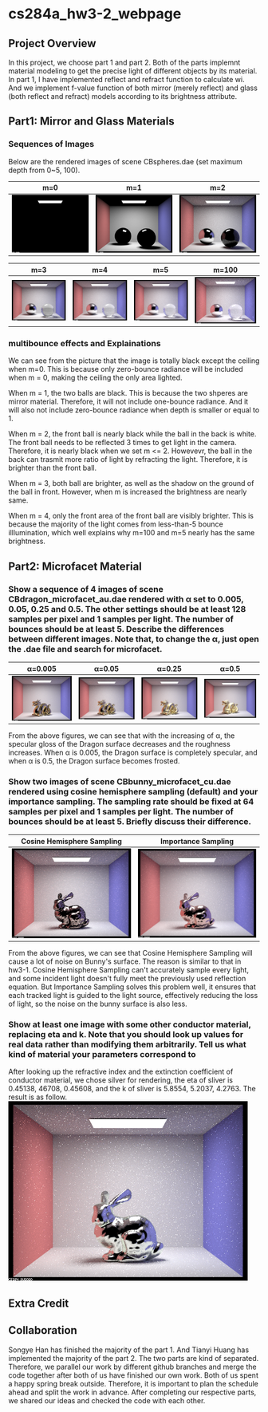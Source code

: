 # cs284a_hw3-2_webpage

## Project Overview

In this project, we choose part 1 and part 2. Both of the parts implemnt material modeling to get the precise light of different objects by its material. In part 1, I have implemented reflect and refract function to calculate wi. And we implement f-value function of both mirror (merely reflect) and glass (both reflect and refract) models according to its brightness attribute. 


## Part1: Mirror and Glass Materials

### Sequences of Images
Below are the rendered images of scene CBspheres.dae (set maximum depth from 0~5, 100).

m=0 | m=1 | m=2
:---: | :---: | :---:
![](/pic/CBspheres_0.png) | ![](/pic/CBspheres_1.png) | ![](/pic/CBspheres_2.png) 

m=3 | m=4 | m=5 | m=100
:---: | :---: | :---: | :---:
![](/pic/CBspheres_3.png) | ![](/pic/CBspheres_4.png) | ![](/pic/CBspheres_5.png) | ![](/pic/CBspheres_100.png)

### multibounce effects and Explainations
We can see from the picture that the image is totally black except the ceiling when m=0. This is because only zero-bounce radiance will be included when m = 0, making the ceiling the only area lighted. 

When m = 1, the two balls are black. This is because the two shperes are mirror material. Therefore, it will not include one-bounce radiance. And it will also not include zero-bounce radiance when depth is smaller or equal to 1. 

When m = 2, the front ball is nearly black while the ball in the back is white. The front ball needs to be reflected 3 times to get light in the camera. Therefore, it is nearly black when we set m <= 2. Howevevr, the ball in the back can trasmit more ratio of light by refracting the light. Therefore, it is brighter than the front ball.

When m = 3, both ball are brighter, as well as the shadow on the ground of the ball in front. However, when m is increased the brightness are nearly same. 

When m = 4, only the front area of the front ball are visibly brighter. This is because the majority of the light comes from less-than-5 bounce illlumination, which well explains why m=100 and m=5 nearly has the same brightness. 


## Part2: Microfacet Material
### Show a sequence of 4 images of scene CBdragon_microfacet_au.dae rendered with α set to 0.005, 0.05, 0.25 and 0.5. The other settings should be at least 128 samples per pixel and 1 samples per light. The number of bounces should be at least 5. Describe the differences between different images. Note that, to change the α, just open the .dae file and search for microfacet.

α=0.005 | α=0.05 | α=0.25 | α=0.5
:---: | :---: | :---: | :---:
![](/pic/2-1-0005.png) | ![](/pic/2-1-005.png) | ![](/pic/2-1-025.png) | ![](/pic/2-1-05.png)

From the above figures, we can see that with the increasing of α, the specular gloss of the Dragon surface decreases and the roughness increases. When α is 0.005, the Dragon surface is completely specular, and when α is 0.5, the Dragon surface becomes frosted.

### Show two images of scene CBbunny_microfacet_cu.dae rendered using cosine hemisphere sampling (default) and your importance sampling. The sampling rate should be fixed at 64 samples per pixel and 1 samples per light. The number of bounces should be at least 5. Briefly discuss their difference.

Cosine Hemisphere Sampling | Importance Sampling
:---: |:---:
![](/pic/2-2-c.png) | ![](/pic/2-2-i.png)

From the above figures, we can see that Cosine Hemisphere Sampling will cause a lot of noise on Bunny's surface. The reason is similar to that in hw3-1. Cosine Hemisphere Sampling can't accurately sample every light, and some incident light doesn't fully meet the previously used reflection equation. But Importance Sampling solves this problem well, it ensures that each tracked light is guided to the light source, effectively reducing the loss of light, so the noise on the bunny surface is also less.

### Show at least one image with some other conductor material, replacing eta and k. Note that you should look up values for real data rather than modifying them arbitrarily. Tell us what kind of material your parameters correspond to
After looking up the refractive index and the extinction coefficient of conductor material, we chose silver for rendering, the eta of sliver is 0.45138, 46708, 0.45608, and the k of sliver is 5.8554, 5.2037, 4.2763. The result is as follow.
![](/pic/2-3-1.png)

## Extra Credit



## Collaboration

Songye Han has finished the majority of the part 1. And Tianyi Huang has implemented the majority of the part 2. The two parts are kind of separated. Therefore, we parallel our work by different github branches and merge the code together after both of us have finished our own work. 
Both of us spent a happy spring break outside. Therefore, it is important to plan the schedule ahead and split the work in advance. After completing our respective parts, we shared our ideas and checked the code with each other. 
